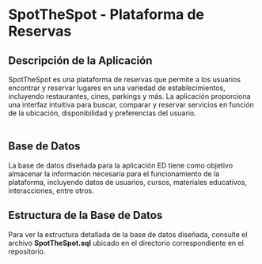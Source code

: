 # SpotTheSpot - Plataforma de Reservas
<h2>Descripción de la Aplicación</h2>
SpotTheSpot es una plataforma de reservas que permite a los usuarios encontrar y reservar lugares en una variedad de establecimientos, incluyendo restaurantes, cines, parkings y más. La aplicación proporciona una interfaz intuitiva para buscar, comparar y reservar servicios en función de la ubicación, disponibilidad y preferencias del usuario.
<br><br>
<h2>Base de Datos</h2>
La base de datos diseñada para la aplicación ED tiene como objetivo almacenar la información necesaria para el funcionamiento de la plataforma, incluyendo datos de usuarios, cursos, materiales educativos, interacciones, entre otros.

<h2>Estructura de la Base de Datos</h2>
Para ver la estructura detallada de la base de datos diseñada, consulte el archivo <b>SpotTheSpot.sql</b> ubicado en el directorio correspondiente en el repositorio.
